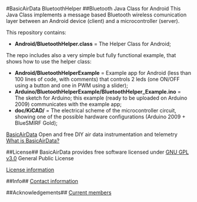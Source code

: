 #BasicAirData BluetoothHelper
##Bluetooth Java Class for Android
This Java Class implements a message based Bluetooth wireless comunication layer between an Android device (client) and a microcontroller (server).

This repository contains:
- <b>Android/BluetoothHelper.class</b> = The Helper Class for Android;

The repo includes also a very simple but fully functional example, that shows how to use the helper class:
- <b>Android/BluetoothHelperExample</b> = Example app for Android (less than 100 lines of code, with comments) that controls 2 leds (one ON/OFF using a button and one in PWM using a slider);
- <b>Arduino/BluetoothHelperExample/BluetoothHelper_Example.ino</b> = The sketch for Arduino; this example (ready to be uploaded on Arduino 2009) communicates with the example app;
- <b>doc/KiCAD/</b> = The electrical scheme of the microcontroller circuit, showing one of the possible hardware configurations (Arduino 2009 + BlueSMIRF Gold);

[BasicAirData](http://www.basicairdata.eu) Open and free DIY air data instrumentation and telemetry
[What is BasicAirData?](http://www.basicairdata.eu/attachments/others/BAD%20Brochure.pdf)

##License##
BasicAirData provides free software licensed under [GNU GPL v3.0](http://www.gnu.org/licenses/gpl-3.0.txt) General Public License

[License information](http://www.basicairdata.eu/copyright.html)

##Info##
[Contact information](http://www.basicairdata.eu/social.html)

##Acknowledgements##
[Current members](http://www.basicairdata.eu/about.html)


